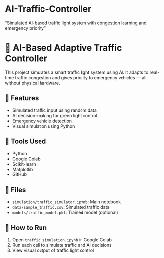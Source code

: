 # AI-Traffic-Controller
“Simulated AI-based traffic light system with congestion learning and emergency priority”
# 🚦 AI-Based Adaptive Traffic Controller

This project simulates a smart traffic light system using AI. It adapts to real-time traffic congestion and gives priority to emergency vehicles — all without physical hardware.

## 🔧 Features
- Simulated traffic input using random data
- AI decision-making for green light control
- Emergency vehicle detection
- Visual simulation using Python

## 🧰 Tools Used
- Python
- Google Colab
- Scikit-learn
- Matplotlib
- GitHub

## 📁 Files
- `simulation/traffic_simulator.ipynb`: Main notebook
- `data/sample_traffic.csv`: Simulated traffic data
- `models/traffic_model.pkl`: Trained model (optional)

## 🚀 How to Run
1. Open `traffic_simulation.ipynb` in Google Colab
2. Run each cell to simulate traffic and AI decisions
3. View visual output of traffic light control
